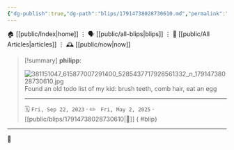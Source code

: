 ```yaml
---
{"dg-publish":true,"dg-path":"blips/17914738028730610.md","permalink":"/blips/17914738028730610/","title":"philipp on instagram @ 2023-09-22"}
---
```



<div class="transclusion internal-embed is-loaded"><div class="markdown-embed">




🏠 [[public/Index\|home]]  ⋮ 🗣️ [[public/all-blips\|blips]] ⋮  📝 [[public/All Articles\|articles]]  ⋮ 🕰️ [[public/now\|now]]


</div></div>


> [!summary] **philipp**:
>
> ![381151047_615877007291400_5285437717928561332_n_17914738028730610.jpg](/img/user/attachments/381151047_615877007291400_5285437717928561332_n_17914738028730610.jpg)
> Found an old todo list of my kid: brush teeth, comb hair, eat an egg
> - - -
>
> 🗓️ <code>Fri, Sep 22, 2023</code>  · ✏️ <code> Fri, May 2, 2025</code>  · [[public/blips/17914738028730610\|🔗]]
{ #blip}


- - -

 👾
